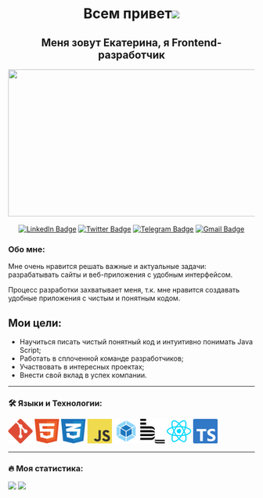 <h1 align="center">Всем привет<img src="https://media.giphy.com/media/hvRJCLFzcasrR4ia7z/giphy.gif" height="30px"></h1>
<h2 align="center">Меня зовут Екатерина, я Frontend-разработчик</h2>
<p align="center"><img src="https://media.giphy.com/media/dWesBcTLavkZuG35MI/giphy.gif" width="600" height="300"/></p>

<p align="center">
<a href="https://www.linkedin.com/in/kate-iurkova/"><img src="https://img.shields.io/badge/LinkedIn-blue?style=for-the-badge&logo=linkedin&logoColor=white" alt="LinkedIn Badge"></a>
<a href="https://twitter.com/Chertaika"><img src="https://img.shields.io/badge/Twitter-blue?style=for-the-badge&logo=twitter&logoColor=white" alt="Twitter Badge"></a>
<a href="https://t.me/vexer"><img src="https://img.shields.io/badge/Telegram-blue?style=for-the-badge&logo=telegram&logoColor=white" alt="Telegram Badge"></a>
<a href="mailto:chertaika@gmail.com"><img src="https://img.shields.io/badge/Gmail-red?style=for-the-badge&logo=gmail&logoColor=white" alt="Gmail Badge"></a>
</p>

### Обо мне:

Мне очень нравится решать важные и актуальные задачи: разрабатывать сайты и веб-приложения с удобным интерфейсом.

Процесс разработки захватывает меня, т.к. мне нравится создавать удобные приложения с чистым и понятным кодом.


## Мои цели:
- Научиться писать чистый понятный код и интуитивно понимать Java Script;
- Работать в сплоченной команде разработчиков;
- Участвовать в интересных проектах;
- Внести свой вклад в успех компании.
  
---

### 🛠 Языки и Технологии:
<a href="https://git-scm.com/"><img src="./logos/git-icon.svg" alt="Git Badge" width="50px" height="50px"></a>
<a href="https://html5book.ru/html-html5/"><img src="./logos/html.svg" alt="HTML5 Badge" width="50px" height="50px"></a>
<a href="https://html5book.ru/css-css3/"><img src="./logos/css.svg" alt="CSS3 Badge" width="50px" height="50px"></a>
<a href="https://262.ecma-international.org/"><img src="./logos/logo-javascript.svg" alt="JavaScript Badge" width="50px" height="50px"></a>
<a href="https://webpack.js.org/"><img src="./logos/webpack-icon.svg" alt="Webpack Badge" width="50px" height="50px"></a>
<a href="https://ru.bem.info/"><img src="./logos/bem.svg" alt="BEM Badge" width="50px" height="50px"></a>
<a href="https://react.dev/"><img src="./logos/react.svg" alt="React Badge" width="50px" height="50px"></a>
<a href="https://www.typescriptlang.org/"><img src="./logos/ts.svg" alt="TypeScript Badge" width="50px" height="50px"></a>

---

### 🔥 Моя статистика:
<img src="https://github-readme-stats-sigma-five.vercel.app/api?username=chertaika&show_icons=true" height="140px"/> <img src="https://github-readme-stats-sigma-five.vercel.app/api/top-langs/?username=chertaika&layout=compact" height="140px"/>

